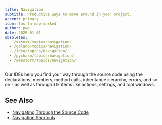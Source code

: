 ```yaml
---
title: Navigation
subtitle: Productive ways to move around in your project.
accent: primary
icon: fas fa-map-marked
author: pwe
date: 2020-01-01
obsoletes:
  - /dotnet/topics/navigation/
  - /goland/topics/navigation/
  - /idea/topics/navigation/
  - /pycharm/topics/navigation/
  - /webstorm/topics/navigation/
---
```


Our IDEs help you find your way through the source code using the declarations, members, method calls, inheritance
hierarchy, errors, and so on - as well as through IDE items like actions, settings, and tool windows.

## See Also

- [Navigating Through the Source Code](https://www.jetbrains.com/help/idea/navigating-through-the-source-code.html)
- [Navigation Shortcuts](https://www.jetbrains.com/help/idea/navigation-in-source-code.html)
